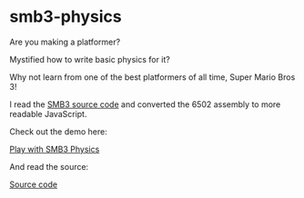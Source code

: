 smb3-physics
============

Are you making a platformer?

Mystified how to write basic physics for it?

Why not learn from one of the best platformers of all time, Super Mario Bros 3!

I read the [SMB3 source code](https://github.com/captainsouthbird/smb3) and converted the 6502
assembly to more readable JavaScript.

Check out the demo here:

[Play with SMB3 Physics](https://raw.githack.com/velipso/smb3-physics/main/index.html)

And read the source:

[Source code](./index.html)
